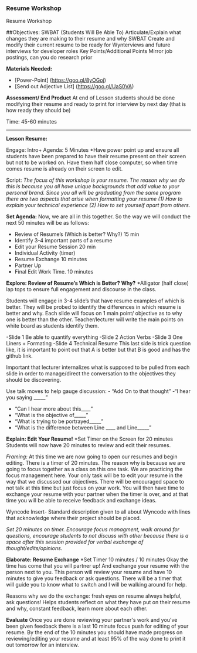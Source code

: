### Resume Workshop 
Resume Workshop 

##Objectives: 
SWBAT (Students Will Be Able To) Articulate/Explain what changes they are making to their resume and why 
SWBAT Create and modify their current resume to be ready for Wynterviews and future interviews for developer roles 
Key Points/Additional Points 
Mirror job postings, can you do research prior

**Materials Needed:**
- [Power-Point] (https://goo.gl/8yOGoj) 
- [Send out Adjective List] (https://goo.gl/UaS0VA) 

**Assessment/ End Product** 
At end of Lesson students should be done modifying their resume and ready to print for interview by next day (that is how ready they should be) 

Time: 45-60 minutes 
 
____________________________________________________________________________
**Lesson Resume:** 

Engage: Intro+ Agenda: 5 Minutes 
*Have power point up and ensure all students have been prepared to have their resume present on their screen but not to be worked on. Have them half close computer, so when time comes resume is already on their screen to edit. 

Script: 
*The focus of this workshop is your resume. The reason why we do this is because you all have unique backgrounds that add value to your personal brand. Since you all will be graduating from the same program there are two aspects that arise when formatting your resume (1) How to explain your technical experience (2) How to set yourself apart from others.* 

**Set Agenda:** 
Now, we are all in this together. So the way we will conduct the next 50 minutes will be as follows:
   - Review of Resume’s (Which is better? Why?)  15 min
   - Identify 3-4 important parts of a resume  
   - Edit  your Resume Session 20 min 
   - Individual Activity (timer)
   - Resume Exchange 10 minutes
   - Partner Up 
   - Final Edit Work Time. 10 minutes 

**Explore: Review of Resume’s Which is Better? Why?**
*Alligator (half close) lap tops to ensure full engagement and discourse in the class. 

Students will engage in 3-4 slide’s that have resume examples of which is better. They will be probed to identify the differences in which resume is better and why. Each slide will focus on 1 main point/ objective as to why one is better than the other. Teacher/lecturer will write the main points on white board as students identify them. 

   -Slide 1 Be able to quantify everything 
   -Slide 2 Action Verbs 
   -Slide 3 One Liners + Formating 
   -Slide 4 Technical Resume
This last side is trick question like, it is important to point out that A is better but that B is good and has the github link. 

Important that lecturer internalizes what is supposed to be pulled from each slide in order to manage/direct the conversation to the objectives they should be discovering. 

Use talk moves to help gauge discussion: 
  	- “Add On to that thought”
   -“I hear you saying _____”
   -	“Can I hear more about this____”
   -	“What is the objective of_____”
   -	“What is trying to be portrayed_____”
   - “What is the difference between Line ____ and Line_____”

**Explain: Edit Your Resume!** 
*Set Timer on the Screen for 20 minutes 
Students will now have 20 minutes to review and edit their resumes. 

*Framing:* 
At this time we are now going to open our resumes and begin editing. There is a timer of 20 minutes. The reason why is because we are going to focus together as a class on this one task. We are practicing the focus management here. Your only task will be to edit your resume in the way that we discussed our objectives. There will be encouraged space to not talk at this time but just focus on your work. You will then have time to exchange your resume with your partner when the timer is over, and at that time you will be able to receive feedback and exchange ideas. 

Wyncode Insert- Standard description given to all about Wyncode with lines that acknowledge where their project should be placed. 

*Set 20 minutes on timer. Encourage focus managment, walk around for questions, encourage students to not discuss with other* *because there is a space after this session provided for verbal exchange of thought/edits/opinions.* 



**Elaborate: Resume Exchange** 
*Set Timer 10 minutes / 10 minutes 
Okay the time has come that you will partner up! And exchange your resume with the person next to you. This person will review your resume and have 10 minutes to give you feedback or ask questions. There will be a timer that will guide you to know what to switch and I will be walking around for help. 

Reasons why we do the exchange: fresh eyes on resume always helpful, ask questions! Helps students reflect on what they have put on their resume and why, constant feedback, learn more about each other. 


**Evaluate** 
Once you are done reviewing your partner's work and you’ve been given feedback there is a last 10 minute focus push for editing of your resume. By the end of the 10 minutes you should have made progress on reviewing/editing your resume and at least 95% of the way done to print it out tomorrow for an interview. 


